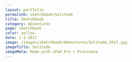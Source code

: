 ```yaml
---
layout: portfolio
permalink: sketchbook/Solitude
title: Sketchbook
category: Adventures
page: sketchbook
color: yellow
date: 1-1-2017
image: /images/sketchbook/Adventures/Solitude.2017.jpg
imageTitle: Solitude
imageMeta: Made with iPad Pro + Procreate
---
```

